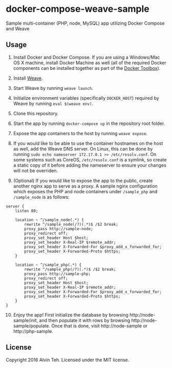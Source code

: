 docker-compose-weave-sample
=========

Sample multi-container (PHP, node, MySQL) app utilizing Docker Compose and Weave

Usage
-------
1. Install Docker and Docker Compose. If you are using a Windows/Mac OS X machine, install Docker Machine as well (all of the required Docker components can be installed together as part of the [Docker Toolbox](https://www.docker.com/products/docker-toolbox)).

2. Install [Weave](https://www.weave.works/).

3. Start Weave by running `weave launch`.

4. Initialize environment variables (specifically `DOCKER_HOST`) required by Weave by running `eval $(weave env)`.

5. Clone this repository.

6. Start the app by running `docker-compose up` in the repository root folder.

7. Expose the app containers to the host by running `weave expose`.

8. If you would like to be able to use the container hostnames on the host as well, add the Weave DNS server. On Linux, this can be done by running `sudo echo nameserver 172.17.0.1 >> /etc/resolv.conf`. On some systems such as CoreOS, `/etc/resolv.conf` is a symlink, so create a static copy of it before adding the nameserver to ensure your changes will not be overriden.

9. (Optional) If you would like to expose the app to the public, create another nginx app to serve as a proxy. A sample nginx configuration which exposes the PHP and node containers under `/sample_php` and `/sample_node` is as follows:

```
server {
    listen 80;

    location ~ ^/sample_node(.*) {
        rewrite ^/sample_node(/?)(.*)$ /$2 break;
        proxy_pass http://sample-node;
        proxy_redirect off;
        proxy_set_header Host $host;
        proxy_set_header X-Real-IP $remote_addr;
        proxy_set_header X-Forwarded-For $proxy_add_x_forwarded_for;
        proxy_set_header X-Forwarded-Proto $https;
    }

    location ~ ^/sample_php(.*) {
        rewrite ^/sample_php(/?)(.*)$ /$2 break;
        proxy_pass http://sample-php;
        proxy_redirect off;
        proxy_set_header Host $host;
        proxy_set_header X-Real-IP $remote_addr;
        proxy_set_header X-Forwarded-For $proxy_add_x_forwarded_for;
        proxy_set_header X-Forwarded-Proto $https;
    }
}
```

10. Enjoy the app! First initialize the database by browsing http://node-sample/init, and then populate it with rows by browsing http://node-sample/populate. Once that is done, visit http://node-sample or http://php-sample.

License
-------
Copyright 2016 Alvin Teh.
Licensed under the MIT license.
